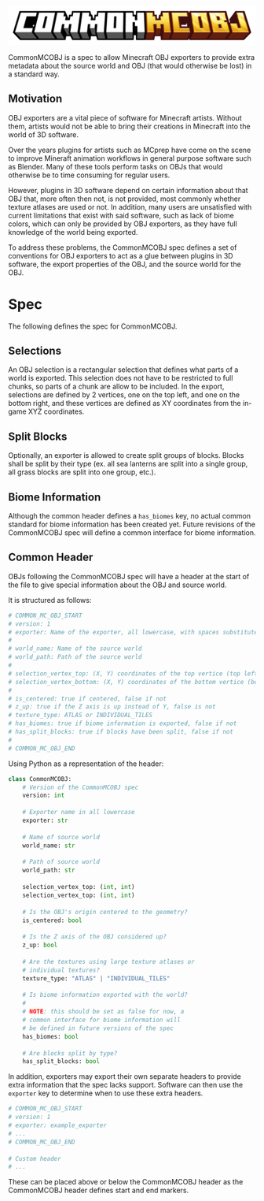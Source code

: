 ![Common MC OBJ](logo.png)

CommonMCOBJ is a spec to allow Minecraft OBJ exporters to provide extra metadata about the source world and OBJ (that would otherwise be lost) in a standard way.

## Motivation
OBJ exporters are a vital piece of software for Minecraft artists. Without them, artists would not be able to bring their creations in Minecraft into the world of 3D software. 

Over the years plugins for artists such as MCprep have come on the scene to improve Mineraft animation workflows in general purpose software such as Blender. Many of these tools perform tasks on OBJs that would otherwise be to time consuming for regular users.

However, plugins in 3D software depend on certain information about that OBJ that, more often then not, is not provided, most commonly whether texture atlases are used or not. In addition, many users are unsatisfied with current limitations that exist with said software, such as lack of biome colors, which can only be provided by OBJ exporters, as they have full knowledge of the world being exported.

To address these problems, the CommonMCOBJ spec defines a set of conventions for OBJ exporters to act as a glue between plugins in 3D software, the export properties of the OBJ, and the source world for the OBJ.

# Spec
The following defines the spec for CommonMCOBJ.

## Selections
An OBJ selection is a rectangular selection that defines what parts of a world is exported. This selection does not have to be restricted to full chunks, so parts of a chunk are allow to be included. In the export, selections are defined by 2 vertices, one on the top left, and one on the bottom right, and these vertices are defined as XY coordinates from the in-game XYZ coordinates.

## Split Blocks
Optionally, an exporter is allowed to create split groups of blocks. Blocks shall be split by their type (ex. all sea lanterns are split into a single group, all grass blocks are split into one group, etc.).

## Biome Information
Although the common header defines a `has_biomes` key, no actual common standard for biome information has been created yet. Future revisions of the CommonMCOBJ spec will define a common interface for biome information.

## Common Header
OBJs following the CommonMCOBJ spec will have a header at the start of the file to give special information about the OBJ and source world.

It is structured as follows:
```py
# COMMON_MC_OBJ_START
# version: 1
# exporter: Name of the exporter, all lowercase, with spaces substituted by underscores 
#
# world_name: Name of the source world
# world_path: Path of the source world
#
# selection_vertex_top: (X, Y) coordinates of the top vertice (top left) for the OBJ selection
# selection_vertex_bottom: (X, Y) coordinates of the bottom vertice (bottom right) for the OBJ selection
#
# is_centered: true if centered, false if not
# z_up: true if the Z axis is up instead of Y, false is not
# texture_type: ATLAS or INDIVIDUAL_TILES
# has_biomes: true if biome information is exported, false if not
# has_split_blocks: true if blocks have been split, false if not
#
# COMMON_MC_OBJ_END
```

Using Python as a representation of the header:
```py
class CommonMCOBJ:
    # Version of the CommonMCOBJ spec
    version: int

    # Exporter name in all lowercase
    exporter: str 
    
    # Name of source world
    world_name: str 

    # Path of source world
    world_path: str 

    selection_vertex_top: (int, int)
    selection_vertex_top: (int, int)
    
    # Is the OBJ's origin centered to the geometry?
    is_centered: bool

    # Is the Z axis of the OBJ considered up?
    z_up: bool

    # Are the textures using large texture atlases or 
    # individual textures?
    texture_type: "ATLAS" | "INDIVIDUAL_TILES"

    # Is biome information exported with the world?
    #
    # NOTE: this should be set as false for now, a 
    # common interface for biome information will 
    # be defined in future versions of the spec
    has_biomes: bool

    # Are blocks split by type?
    has_split_blocks: bool
```

In addition, exporters may export their own separate headers to provide extra information that the spec lacks support. Software can then use the `exporter` key to determine when to use these extra headers.

```py
# COMMON_MC_OBJ_START
# version: 1
# exporter: example_exporter
# ...
# COMMON_MC_OBJ_END

# Custom header
# ...
```

These can be placed above or below the CommonMCOBJ header as the CommonMCOBJ header defines start and end markers.
